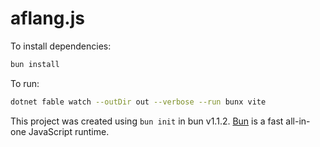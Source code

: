 # aflang.js

To install dependencies:

```bash
bun install
```

To run:

```bash
dotnet fable watch --outDir out --verbose --run bunx vite
```

This project was created using `bun init` in bun v1.1.2. [Bun](https://bun.sh) is a fast all-in-one JavaScript runtime.
